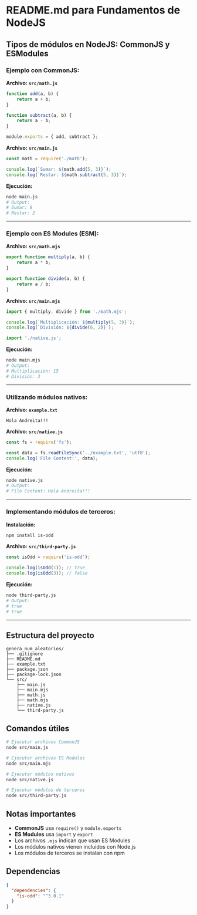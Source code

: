 # README.md para Fundamentos de NodeJS

## Tipos de módulos en NodeJS: CommonJS y ESModules

### Ejemplo con CommonJS:

**Archivo: `src/math.js`**
```javascript
function add(a, b) {
    return a + b;
}

function subtract(a, b) {
    return a - b;
}

module.exports = { add, subtract };
```

**Archivo: `src/main.js`**
```javascript
const math = require('./math');

console.log(`Sumar: ${math.add(5, 3)}`);
console.log(`Restar: ${math.subtract(5, 3)}`);
```

**Ejecución:**
```bash
node main.js
# Output:
# Sumar: 8
# Restar: 2
```

---

### Ejemplo con ES Modules (ESM):

**Archivo: `src/math.mjs`**
```javascript
export function multiply(a, b) {
    return a * b;
}

export function divide(a, b) {
    return a / b;
}
```

**Archivo: `src/main.mjs`**
```javascript
import { multiply, divide } from './math.mjs';

console.log(`Multiplicación: ${multiply(5, 3)}`);
console.log(`División: ${divide(6, 2)}`);

import './native.js';
```

**Ejecución:**
```bash
node main.mjs
# Output:
# Multiplicación: 15
# División: 3
```

---

### Utilizando módulos nativos:

**Archivo: `example.txt`**
```
Hola Andreita!!!
```

**Archivo: `src/native.js`**
```javascript
const fs = require('fs');

const data = fs.readFileSync('../example.txt', 'utf8');
console.log('File Content:', data);
```

**Ejecución:**
```bash
node native.js
# Output:
# File Content: Hola Andreita!!!
```

---

### Implementando módulos de terceros:

**Instalación:**
```bash
npm install is-odd
```

**Archivo: `src/third-party.js`**
```javascript
const isOdd = require('is-odd');

console.log(isOdd(1)); // true
console.log(isOdd(3)); // false
```

**Ejecución:**
```bash
node third-party.js
# Output:
# true
# true
```

---

## Estructura del proyecto

```
genera_num_aleatorios/
├── .gitignore
├── README.md
├── example.txt
├── package.json
├── package-lock.json
└── src/
    ├── main.js
    ├── main.mjs
    ├── math.js
    ├── math.mjs
    ├── native.js
    └── third-party.js
```

## Comandos útiles

```bash
# Ejecutar archivos CommonJS
node src/main.js

# Ejecutar archivos ES Modules
node src/main.mjs

# Ejecutar módulos nativos
node src/native.js

# Ejecutar módulos de terceros
node src/third-party.js
```

## Notas importantes

- **CommonJS** usa `require()` y `module.exports`
- **ES Modules** usa `import` y `export`
- Los archivos `.mjs` indican que usan ES Modules
- Los módulos nativos vienen incluidos con Node.js
- Los módulos de terceros se instalan con npm

## Dependencias

```json
{
  "dependencies": {
    "is-odd": "^3.0.1"
  }
}
```